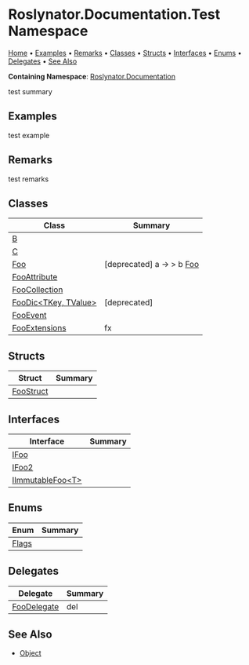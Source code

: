 <a name="_top"></a>

# Roslynator\.Documentation\.Test Namespace

[Home](../../../README.md#_top) &#x2022; [Examples](#examples) &#x2022; [Remarks](#remarks) &#x2022; [Classes](#classes) &#x2022; [Structs](#structs) &#x2022; [Interfaces](#interfaces) &#x2022; [Enums](#enums) &#x2022; [Delegates](#delegates) &#x2022; [See Also](#see-also)

**Containing Namespace**: [Roslynator.Documentation](../README.md#_top)

test summary

## Examples

test example

## Remarks

test remarks

## Classes

| Class | Summary |
| ----- | ------- |
| [B](B/README.md#_top) | |
| [C](C/README.md#_top) | |
| [Foo](Foo/README.md#_top) | \[deprecated\] a → > b [Foo](Foo/README.md#_top) |
| [FooAttribute](FooAttribute/README.md#_top) | |
| [FooCollection](FooCollection/README.md#_top) | |
| [FooDic\<TKey, TValue>](FooDic-2/README.md#_top) | \[deprecated\]  |
| [FooEvent](FooEvent/README.md#_top) | |
| [FooExtensions](FooExtensions/README.md#_top) | fx |

## Structs

| Struct | Summary |
| ------ | ------- |
| [FooStruct](FooStruct/README.md#_top) | |

## Interfaces

| Interface | Summary |
| --------- | ------- |
| [IFoo](IFoo/README.md#_top) | |
| [IFoo2](IFoo2/README.md#_top) | |
| [IImmutableFoo\<T>](IImmutableFoo-1/README.md#_top) | |

## Enums

| Enum | Summary |
| ---- | ------- |
| [Flags](Flags/README.md#_top) | |

## Delegates

| Delegate | Summary |
| -------- | ------- |
| [FooDelegate](FooDelegate/README.md#_top) | del |

## See Also

* [Object](https://docs.microsoft.com/en-us/dotnet/api/system.object)
